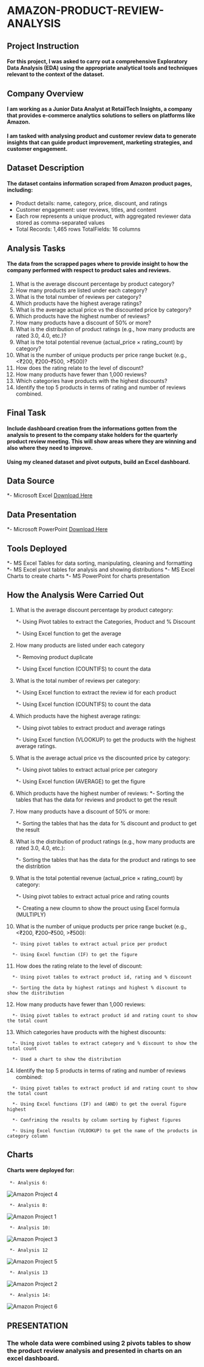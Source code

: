 # AMAZON-PRODUCT-REVIEW-ANALYSIS

## Project Instruction

#### For this project, I was asked to carry out a comprehensive Exploratory Data Analysis (EDA) using the appropriate analytical tools and techniques relevant to the context of the dataset.

## Company Overview
#### I am working as a Junior Data Analyst at RetailTech Insights, a company that provides e-commerce analytics solutions to sellers on platforms like Amazon.
#### I am tasked with analysing product and customer review data to generate insights that can guide product improvement, marketing strategies, and customer engagement.

## Dataset Description
#### The dataset contains information scraped from Amazon product pages, including:
   - Product details: name, category, price, discount, and ratings
   - Customer engagement: user reviews, titles, and content
   - Each row represents a unique product, with aggregated reviewer data stored as comma-separated values
   - Total Records: 1,465 rows TotalFields: 16 columns

## Analysis Tasks
#### The data from the scrapped pages where to provide insight to how the company performed with respect to product sales and reviews.

   1. What is the average discount percentage by product category?
   2. How many products are listed under each category?
   3. What is the total number of reviews per category?
   4. Which products have the highest average ratings?
   5. What is the average actual price vs the discounted price by category?
   6. Which products have the highest number of reviews?
   7. How many products have a discount of 50% or more?
   8. What is the distribution of product ratings (e.g., how many products are rated 3.0, 4.0, etc.)?
   9. What is the total potential revenue (actual_price × rating_count) by category?
   10. What is the number of unique products per price range bucket (e.g., <₹200, ₹200–₹500, >₹500)?
   11. How does the rating relate to the level of discount?
   12. How many products have fewer than 1,000 reviews?
   13. Which categories have products with the highest discounts?
   14. Identify the top 5 products in terms of rating and number of reviews combined.

## Final Task

#### Include dashboard creation from the informations gotten from the analysis to present to the company stake holders for the quarterly product review meeting. This will show areas where they are winning and also where they need to improve.

#### Using my cleaned dataset and pivot outputs, build an Excel dashboard.

## Data Source
   *- Microsoft Excel [Download Here](https://microsoft-excel.en.download.it/download)

## Data Presentation
   *- Microsoft PowerPoint [Download Here](https://microsoft-powerpoint.en.download.it/download)

## Tools Deployed
   *- MS Excel Tables for data sorting, manipulating, cleaning and formatting
   *- MS Excel pivot tables for analysis and showing distributions
   *- MS Excel Charts to create charts
   *- MS PowerPoint for charts presentation

## How the Analysis Were Carried Out
   1. What is the average discount percentage by product category:
      
      *- Using Pivot tables to extract the Categories, Product and % Discount
      
      *- Using Excel function to get the average
      
   2. How many products are listed under each category
      
      *- Removing product duplicate
      
      *- Using Excel function (COUNTIFS) to count the data
      
   3. What is the total number of reviews per category:
      
      *- Using Excel function to extract the review id for each product
      
      *- Using Excel function (COUNTIFS) to count the data
      
   4. Which products have the highest average ratings:
      
      *- Using pivot tables to extract product and average ratings
      
      *- Using Excel function (VLOOKUP) to get the products with the highest average ratings.
      
   5. What is the average actual price vs the discounted price by category:
    
      *- Using pivot tables to extract actual price per category

      *- Using Excel function (AVERAGE) to get the figure
      
   6. Which products have the highest number of reviews:
      *- Sorting the tables that has the data for reviews and product to get the result
       
   7. How many products have a discount of 50% or more:
    
      *- Sorting the tables that has the data for % discount and product to get the result
       
   8. What is the distribution of product ratings (e.g., how many products are rated 3.0, 4.0, etc.):

      *- Sorting the tables that has the data for the product and ratings to see the distribtion
      
   9. What is the total potential revenue (actual_price × rating_count) by category:

      *- Using pivot tables to extract actual price and rating counts
      
      *- Creating a new cloumn to show the prouct using Excel formula (MULTIPLY)
      
   10. What is the number of unique products per price range bucket (e.g., <₹200, ₹200–₹500, >₹500):

      *- Using pivot tables to extract actual price per product
      
      *- Using Excel function (IF) to get the figure
      
   11. How does the rating relate to the level of discount:

      *- Using pivot tables to extract product id, rating and % discount
      
      *- Sorting the data by highest ratings and highest % discount to show the distribution
      
   12. How many products have fewer than 1,000 reviews:

      *- Using pivot tables to extract product id and rating count to show the total count
      
   13. Which categories have products with the highest discounts:

      *- Using pivot tables to extract category and % discount to show the total count
      
      *- Used a chart to show the distribution
      
   14. Identify the top 5 products in terms of rating and number of reviews combined:

      *- Using pivot tables to extract product id and rating count to show the total count
      
      *- Using Excel functions (IF) and (AND) to get the overal figure highest
      
      *- Confriming the results by column sorting by fighest figures 
      
      *- Using Excel function (VLOOKUP) to get the name of the products in category column
       
## Charts

#### Charts were deployed for:
     *- Analysis 6:
     
![Amazon Project 4](https://github.com/user-attachments/assets/3c9026ba-6843-499b-8564-c23c3f4803c9)

     *- Analysis 8:
     
![Amazon Project 1](https://github.com/user-attachments/assets/3a76f038-00ee-48b4-9f03-b6b25f55a51d)
    
     *- Analysis 10:
     
![Amazon Project 3](https://github.com/user-attachments/assets/b931dda2-8a72-465d-ac0b-b145c0cd9ca5)

     *- Analysis 12
     
 ![Amazon Project 5](https://github.com/user-attachments/assets/bd42d99d-d83d-4a80-a443-1584598765fe)
    
     *- Analysis 13
     
![Amazon Project 2](https://github.com/user-attachments/assets/5182fccf-d7a5-411d-8c70-242c7bfe7ad2)

     *- Analysis 14:
     
![Amazon Project 6](https://github.com/user-attachments/assets/3796bd8a-8059-402b-b397-e84c969dcab9)

## PRESENTATION

### The whole data were combined using 2 pivots tables to show the product review analysis and presented in charts on an excel dashboard.


